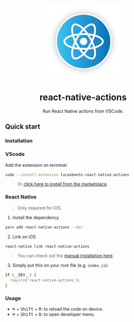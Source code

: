 <p align="center">
  <img alt="React Native Actions" title="React Native Actions" src="https://github.com/lucasbento/react-native-actions/blob/master/common/media/logo.png" />
</p>

<h1 align="center">react-native-actions</h1>
<p align="center">
  Run React Native actions from VSCode.
</p>

## Quick start

### Installation

### VScode

Add the extension on terminal:
```bash
code --install-extension lucasbento.react-native-actions
```
> Or [click here to install from the marketplace](https://marketplace.visualstudio.com/items?itemName=lucasbento.react-native-actions).

### React Native

> Only required for iOS.

1. Install the dependency
```bash
yarn add react-native-actions --dev
```

2. Link on iOS
```bash
react-native link react-native-actions
```

> You can check out the [manual installation here](https://github.com/lucasbento/react-native-actions/blob/master/packages/react-native-actions/README.md#manual-installation).

3. Simply put this on your root file (e.g. `index.js`):
```js
if (__DEV__) {
  require('react-native-actions');
}
```

### Usage

- <kbd>⌘</kbd> + <kbd>Shift</kbd> + <kbd>R</kbd>: to reload the code on device.
- <kbd>⌘</kbd> + <kbd>Shift</kbd> + <kbd>D</kbd>: to open developer menu.
